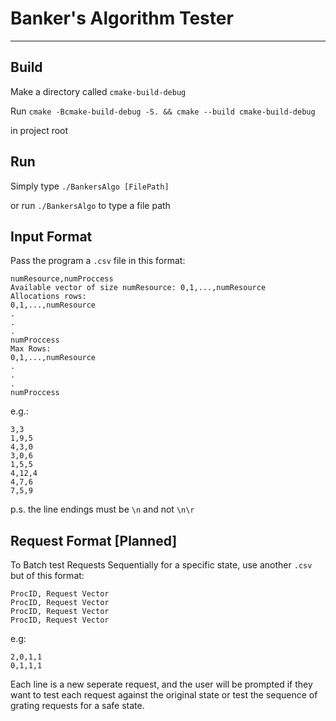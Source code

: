 # Banker's Algorithm Tester
---
## Build
Make a directory called `cmake-build-debug`

Run `cmake -Bcmake-build-debug -S. && cmake --build cmake-build-debug` 

in project root

## Run
Simply type `./BankersAlgo [FilePath]`

or run `./BankersAlgo` to type a file path

## Input Format
Pass the program a `.csv` file in this format:
```
numResource,numProccess
Available vector of size numResource: 0,1,...,numResource
Allocations rows:
0,1,...,numResource
.
.
.
numProccess
Max Rows:
0,1,...,numResource
.
.
.
numProccess
```
e.g.:

```
3,3
1,9,5
4,3,0
3,0,6
1,5,5
4,12,4
4,7,6
7,5,9
```

p.s. the line endings must be `\n` and not `\n\r`

## Request Format [Planned]
To Batch test Requests Sequentially for a specific state, use another `.csv` but of this format:

```
ProcID, Request Vector
ProcID, Request Vector
ProcID, Request Vector
ProcID, Request Vector
```
e.g:

```
2,0,1,1
0,1,1,1
```

Each line is a new seperate request, and the user will be prompted if they want to test each request against the original state or test the sequence of grating requests for a safe state.

`
`
